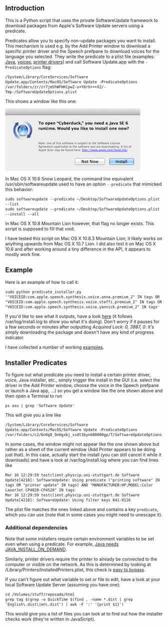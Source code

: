 ## Introduction

This is a Python script that uses the private SoftwareUpdate framework to download packages from Apple's Software Update servers using a predicate.

Predicates allow you to specify non-update packages you want to install.
This mechanism is used e.g. by the Add Printer window to download a specific printer driver and the Speech prefpane to download voices for the language you selected.
They write the predicate to a plist file (examples: [Java](docs/SUO_Java.plist), [voices](docs/SUO_Voices.plist), [printer drivers](docs/SUO_Printer_Drivers.plist)) and call Software Update.app with the `-PredicateOptions` flag:

	/System/Library/CoreServices/Software Update.app/Contents/MacOS/Software Update -PredicateOptions /var/folders/zr/zr7jmShWFHKCpwZ-u+Y8rU+++X2/-Tmp-/SoftwareUpdateOptions.plist

This shows a window like this one:

![To open Cyberduck, you need a Java SE 6 runtime. Would you like to install one now?](docs/SoftwareUpdate.png)

In Mac OS X 10.6 Snow Leopard, the command line equivalent /usr/sbin/softwareupdate used to have an option `--predicate` that mimicked this behavior:

	sudo softwareupdate --predicate ~/Desktop/SoftwareUpdateOptions.plist --list
	sudo softwareupdate --predicate ~/Desktop/SoftwareUpdateOptions.plist --install --all

In Mac OS X 10.8 Mountain Lion however, that flag no longer exists. This script is supposed to fill that void.

I have tested this script on Mac OS X 10.8.3 Mountain Lion; it likely works on anything upwards from Mac OS X 10.7 Lion.
I did also test it on Mac OS X 10.6 and after working around a tiny difference in the API, it appears to mostly work fine.

## Example

Here is an example of how to call it:

	sudo python predicate_installer.py '"VOICEID:com.apple.speech.synthesis.voice.anna.premium_2" IN tags OR "VOICEID:com.apple.speech.synthesis.voice.steffi.premium_2" IN tags OR "VOICEID:com.apple.speech.synthesis.voice.yannick.premium_2" IN tags'

If you'd like to see what it outputs, have a look [here](docs/log.txt) (it follows /var/log/install.log to show you what it's doing). Don't worry if it pauses for a few seconds or minutes after outputting _Acquired Lock: 0, 3887, 0_: it's simply downloading the package and doesn't have any kind of progress indicator.

I have collected a number of working [examples](examples).

## Installer Predicates

To figure out what predicate you need to install a certain printer driver, voice, Java installer, etc., simply trigger the install in the GUI (i.e. select the driver in the Add Printer window, choose the voice in the Speech prefpane or launch a Java app, ...) so you get a window like the one shown above and then open a Terminal to run

	ps axu | grep 'Software Update'

This will give you a line like 

	/System/Library/CoreServices/Software Update.app/Contents/MacOS/Software Update -PredicateOptions /var/folders/c2/6n0g8_9n0gxbj_xsdt1byn600000gp/T/SoftwareUpdateOptions.plist

In some cases, the window might not appear like the one shown above but rather as a sheet of the current window (Add Printer appears to be doing just that). In this case, actually start the install (you can still cancel it while it downloads) and have a look at /var/log/install.log where you can find lines like

	Mar 16 12:29:59 testclient.physcip.uni-stuttgart.de Software Update[4218]: SoftwareUpdate: Using predicate ("printing software" IN tags OR "printer update" IN tags) AND "MANUFACTURER:HP;MODEL:Color LaserJet CP4020-CP4520" IN tags
	Mar 16 12:29:59 testclient.physcip.uni-stuttgart.de Software Update[4218]: SoftwareUpdate: Using filter keys 041-9116

The plist file matches the ones linked above and contains a key `predicate`, which you can use (note that in some cases you might need to unescape it).

### Additional dependencies

Note that some installers require certain environment variables to be set even when using a predicate.
For example, [Java needs JAVA_INSTALL_ON_DEMAND](examples/install_java.py).

Similarly, printer drivers require the printer to already be connected to the computer or visible on the network. As this is determined by looking at /Library/Printers/InstalledPrinters.plist, this check is [easy to bypass](examples/install_printers.py).

If you can't figure out what variable to set or file to edit, have a look at your local Software Update Server (assuming you have one):

	cd /Volumes/stuff/reposado/html
	grep tag $(grep -o QuickTime $(find . -name *.dist | grep 'English\.dist\|en\.dist') | awk -F ':' '{print $1}')

This would give you a list of files you can look at to find out how the installer checks work (they're written in JavaScript).
